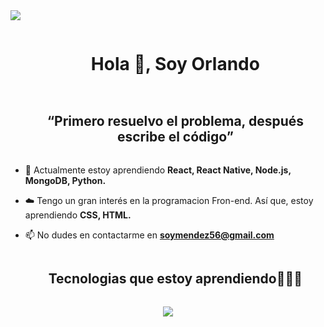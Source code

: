 
<!--horizontal divider(gradiant)-->
<img src="https://user-images.githubusercontent.com/73097560/115834477-dbab4500-a447-11eb-908a-139a6edaec5c.gif">

<!--h1 without bottom border-->
<div id="user-content-toc">
  <ul align="center">
    <summary><h1 style="display: inline-block">Hola 👋, Soy Orlando</h1></summary>
  </ul>
</div>




<!--h2 without bottom border-->
<div id="user-content-toc">
  <ul align="center">
    <summary><h2 style="display: inline-block">“Primero resuelvo el problema, después escribe el código”</h2></summary>
  </ul>
</div>


<!--Inicio de la introducción-->
<!-- 🔭 Actualmente estoy trabajando en **AWS, React, React Native, Node.js, MongoDB** -->

- 🌱 Actualmente estoy aprendiendo **React, React Native, Node.js, MongoDB, Python.**

- ☁️ Tengo un gran interés en la programacion Fron-end. Así que, estoy aprendiendo **CSS, HTML.**

- 📫 No dudes en contactarme en **soymendez56@gmail.com**
<!--Intro end-->











<!--h1 without bottom border-->
<div id="user-content-toc">
  <ul align="center">
    <summary><h2 style="display: inline-block">Tecnologias que estoy aprendiendo👨🏻‍💻</h2></summary>
  </ul>
</div>
<!--tech stack icons-->
<p align="center">
  <a href="https://skillicons.dev">
    <img src="https://skillicons.dev/icons?i=git,css,discord,pug,express,androidstudio,figma,ai,github,html,java,js,bootstrap,anaconda,mongodb,mysql,arduino,nodejs,py,react,tailwind,vscode" />
  </a>
</p>





  
</p>


<!--profile visit count-->
